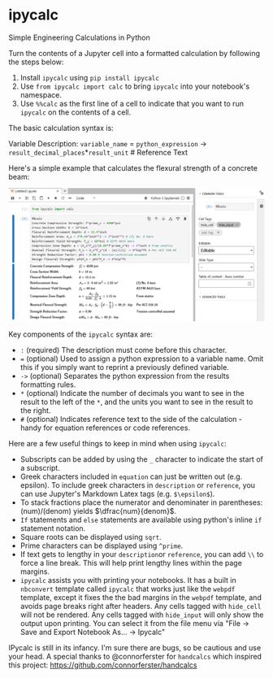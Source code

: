 # ipycalc
Simple Engineering Calculations in Python

Turn the contents of a Jupyter cell into a formatted calculation by following the steps below:

1. Install `ipycalc` using `pip install ipycalc`
2. Use `from ipycalc import calc` to bring `ipycalc` into your notebook's namespace.
3. Use `%%calc` as the first line of a cell to indicate that you want to run `ipycalc` on the contents of a cell.

The basic calculation syntax is:

Variable Description: `variable_name` = `python_expression` -> `result_decimal_places`*`result_unit` # Reference Text

Here's a simple example that calculates the flexural strength of a concrete beam:

![Example](/Example.png)

Key components of the `ipycalc` syntax are:

* `:` (required) The description must come before this character.
* `=` (optional) Used to assign a python expression to a variable name. Omit this if you simply want to reprint a previously defined variable.
* `->` (optional) Separates the python expression from the results formatting rules.
* `*` (optional) Indicate the number of decimals you want to see in the result to the left of the `*`, and the units you want to see in the result to the right.
* `#` (optional) Indicates reference text to the side of the calculation - handy for equation references or code references.

Here are a few useful things to keep in mind when using `ipycalc`:

* Subscripts can be added by using the `_` character to indicate the start of a subscript.
* Greek characters included in `equation` can just be written out (e.g. epsilon). To include greek characters in `description` or `reference`, you can use Jupyter's Markdown Latex tags (e.g. `$\epsilon$`).
* To stack fractions place the numerator and denominater in parentheses: (num)/(denom) yields $\dfrac{num}{denom}$.
* `If` statements and `else` statements are available using python's inline `if` statement notation.
* Square roots can be displayed using `sqrt`.
* Prime characters can be displayed using `^prime`.
* If text gets to lengthy in your `description`or `reference`, you can add `\\` to force a line break. This will help print lengthy lines within the page margins.
* `ipycalc` assists you with printing your notebooks. It has a built in `nbconvert` template called `ipycalc` that works just like the `webpdf` template, except it fixes the the bad margins in the `webpdf` template, and avoids page breaks right after headers. Any cells tagged with `hide_cell` will not be rendered. Any cells tagged with `hide_input` will only show the output upon printing. You can select it from the file menu via "File -> Save and Export Notebook As... -> Ipycalc"

IPycalc is still in its infancy. I'm sure there are bugs, so be cautious and use your head. A special thanks to @connorferster for `handcalcs` which inspired this project: https://github.com/connorferster/handcalcs
